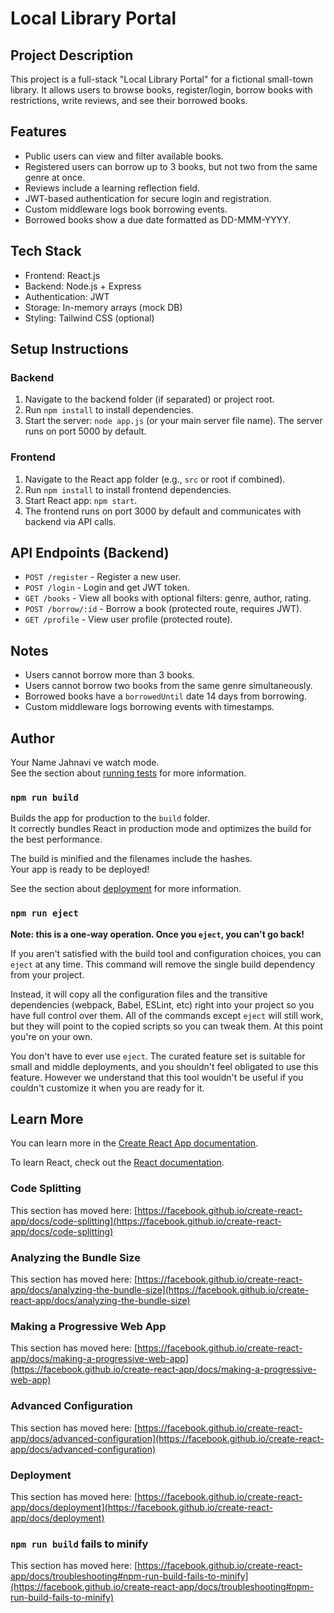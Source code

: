 # Local Library Portal

## Project Description

This project is a full-stack "Local Library Portal" for a fictional small-town library. It allows users to browse books, register/login, borrow books with restrictions, write reviews, and see their borrowed books.

## Features

- Public users can view and filter available books.
- Registered users can borrow up to 3 books, but not two from the same genre at once.
- Reviews include a learning reflection field.
- JWT-based authentication for secure login and registration.
- Custom middleware logs book borrowing events.
- Borrowed books show a due date formatted as DD-MMM-YYYY.

## Tech Stack

- Frontend: React.js
- Backend: Node.js + Express
- Authentication: JWT
- Storage: In-memory arrays (mock DB)
- Styling: Tailwind CSS (optional)

## Setup Instructions

### Backend

1. Navigate to the backend folder (if separated) or project root.
2. Run `npm install` to install dependencies.
3. Start the server: `node app.js` (or your main server file name). The server runs on port 5000 by default.

### Frontend

1. Navigate to the React app folder (e.g., `src` or root if combined).
2. Run `npm install` to install frontend dependencies.
3. Start React app: `npm start`.
4. The frontend runs on port 3000 by default and communicates with backend via API calls.

## API Endpoints (Backend)

- `POST /register` - Register a new user.
- `POST /login` - Login and get JWT token.
- `GET /books` - View all books with optional filters: genre, author, rating.
- `POST /borrow/:id` - Borrow a book (protected route, requires JWT).
- `GET /profile` - View user profile (protected route).

## Notes

- Users cannot borrow more than 3 books.
- Users cannot borrow two books from the same genre simultaneously.
- Borrowed books have a `borrowedUntil` date 14 days from borrowing.
- Custom middleware logs borrowing events with timestamps.

## Author

Your Name
Jahnavi
ve watch mode.\
See the section about [running tests](https://facebook.github.io/create-react-app/docs/running-tests) for more information.

### `npm run build`

Builds the app for production to the `build` folder.\
It correctly bundles React in production mode and optimizes the build for the best performance.

The build is minified and the filenames include the hashes.\
Your app is ready to be deployed!

See the section about [deployment](https://facebook.github.io/create-react-app/docs/deployment) for more information.

### `npm run eject`

**Note: this is a one-way operation. Once you `eject`, you can't go back!**

If you aren't satisfied with the build tool and configuration choices, you can `eject` at any time. This command will remove the single build dependency from your project.

Instead, it will copy all the configuration files and the transitive dependencies (webpack, Babel, ESLint, etc) right into your project so you have full control over them. All of the commands except `eject` will still work, but they will point to the copied scripts so you can tweak them. At this point you're on your own.

You don't have to ever use `eject`. The curated feature set is suitable for small and middle deployments, and you shouldn't feel obligated to use this feature. However we understand that this tool wouldn't be useful if you couldn't customize it when you are ready for it.

## Learn More

You can learn more in the [Create React App documentation](https://facebook.github.io/create-react-app/docs/getting-started).

To learn React, check out the [React documentation](https://reactjs.org/).

### Code Splitting

This section has moved here: [https://facebook.github.io/create-react-app/docs/code-splitting](https://facebook.github.io/create-react-app/docs/code-splitting)

### Analyzing the Bundle Size

This section has moved here: [https://facebook.github.io/create-react-app/docs/analyzing-the-bundle-size](https://facebook.github.io/create-react-app/docs/analyzing-the-bundle-size)

### Making a Progressive Web App

This section has moved here: [https://facebook.github.io/create-react-app/docs/making-a-progressive-web-app](https://facebook.github.io/create-react-app/docs/making-a-progressive-web-app)

### Advanced Configuration

This section has moved here: [https://facebook.github.io/create-react-app/docs/advanced-configuration](https://facebook.github.io/create-react-app/docs/advanced-configuration)

### Deployment

This section has moved here: [https://facebook.github.io/create-react-app/docs/deployment](https://facebook.github.io/create-react-app/docs/deployment)

### `npm run build` fails to minify

This section has moved here: [https://facebook.github.io/create-react-app/docs/troubleshooting#npm-run-build-fails-to-minify](https://facebook.github.io/create-react-app/docs/troubleshooting#npm-run-build-fails-to-minify)

